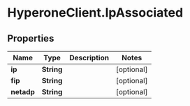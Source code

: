 # HyperoneClient.IpAssociated

## Properties

Name | Type | Description | Notes
------------ | ------------- | ------------- | -------------
**ip** | **String** |  | [optional] 
**fip** | **String** |  | [optional] 
**netadp** | **String** |  | [optional] 


